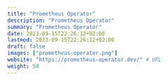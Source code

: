 ```yaml
---
title: "Prometheus Operator"
description: "Prometheus Operator"
summary: "Prometheus Operator"
date: 2023-09-15T22:26:12+02:00
lastmod: 2023-09-15T22:26:12+02:00
draft: false
images: ["prometheus-operator.png"]
website: "https://prometheus-operator.dev/" # URL
weight: 50
---
```

